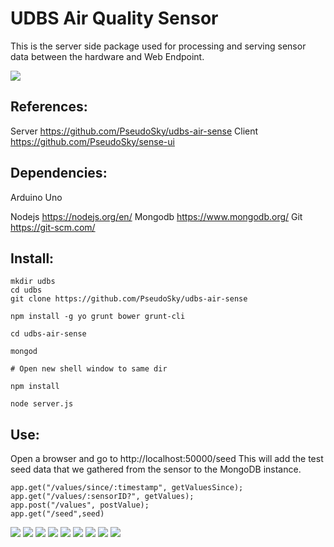# UDBS Air Quality Sensor

This is the server side package used for processing and serving sensor data between the hardware and Web Endpoint.

![](https://github.com/PseudoSky/udbs-air-sense/blob/master/docs/images/hardware.png)

## References:

Server		https://github.com/PseudoSky/udbs-air-sense
Client		https://github.com/PseudoSky/sense-ui

## Dependencies:

Arduino Uno

Nodejs		https://nodejs.org/en/
Mongodb	https://www.mongodb.org/
Git		https://git-scm.com/


## Install:

```
mkdir udbs
cd udbs
git clone https://github.com/PseudoSky/udbs-air-sense

npm install -g yo grunt bower grunt-cli

cd udbs-air-sense

mongod

# Open new shell window to same dir

npm install

node server.js
```

## Use:

Open a browser and go to http://localhost:50000/seed
This will add the test seed data that we gathered from the sensor to the MongoDB instance.



	app.get("/values/since/:timestamp", getValuesSince);
	app.get("/values/:sensorID?", getValues);
	app.post("/values", postValue);
	app.get("/seed",seed)



![](https://github.com/PseudoSky/udbs-air-sense/blob/master/docs/images/values-ch4.png)
![](https://github.com/PseudoSky/udbs-air-sense/blob/master/docs/images/values-co.png)
![](https://github.com/PseudoSky/udbs-air-sense/blob/master/docs/images/values-h.png)
![](https://github.com/PseudoSky/udbs-air-sense/blob/master/docs/images/values-lpg.png)
![](https://github.com/PseudoSky/udbs-air-sense/blob/master/docs/images/values-lux.png)
![](https://github.com/PseudoSky/udbs-air-sense/blob/master/docs/images/values-p.png)
![](https://github.com/PseudoSky/udbs-air-sense/blob/master/docs/images/values-since.png)
![](https://github.com/PseudoSky/udbs-air-sense/blob/master/docs/images/values-t.png)
![](https://github.com/PseudoSky/udbs-air-sense/blob/master/docs/images/values.png)
